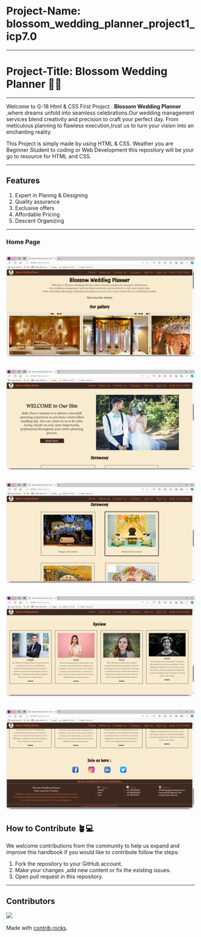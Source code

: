 # Project-Name: blossom_wedding_planner_project1_icp7.0

---
# Project-Title: Blossom Wedding Planner 💞✨

---
Welcome to G-18 Html & CSS First Project . **Blossom Wedding Planner** ,where dreams unfold into seamless celebrations.Our wedding management services blend creativity and precision to craft your perfect day. From meticulous planning to flawless execution,trust us to turn your vision into an enchanting reality.

This Project is simply made by using HTML & CSS. Weather you are Beginner Student to coding or Web Development this repository will be your go to resource for HTML and CSS.

---
## Features
1. Expert in Plannig & Designing
2. Quality assurance
3. Exclusive offers
4. Affordable Pricing
5. Descent Organizing
---
### Home Page
![Home Page](./img/home-ss.png)
---
![Home Page](./img/home2-ss.png)
---
![Home Page](./img/home3-ss.png)
---
![Home Page](./img/home4-ss.png)
---
![Home Page](./img/home5-ss.png)
---

## How to Contribute 🪴💻

We welcome contributions from the community to help us expand and improve this handbook if you would like to contribute follow the steps:

1. Fork the repository to your GitHub account.
2. Make your changes ,add new content or fix the existing issues.
3. Open pull request in this repository.

---
## Contributors

<a href="https://github.com/rutu-jadhav1/blossom_wedding_planner_project1_icp7.0/graphs/contributors">
  <img src="https://contrib.rocks/image?repo=rutu-jadhav1/blossom_wedding_planner_project1_icp7.0" />
</a>

Made with [contrib.rocks](https://contrib.rocks).
  




















